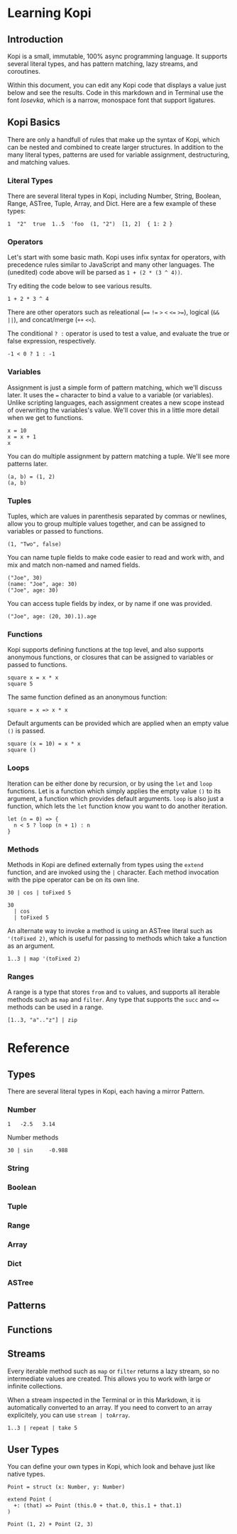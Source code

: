 # Learning Kopi

## Introduction

Kopi is a small, immutable, 100% async programming language. It supports several literal types, and has pattern matching, lazy streams, and coroutines.

Within this document, you can edit any Kopi code that displays a value just below and see the results. Code in this markdown and in Terminal use the font *Iosevka*, which is a narrow, monospace font that support ligatures.

## Kopi Basics

There are only a handfull of rules that make up the syntax of Kopi, which can be nested and combined to create larger structures. In addition to the many literal types, patterns are used for variable assignment, destructuring, and matching values.

### Literal Types

There are several literal types in Kopi, including Number, String, Boolean, Range, ASTree, Tuple, Array, and Dict. Here are a few example of these types:

```
1  "2"  true  1..5  'foo  (1, "2")  [1, 2]  { 1: 2 }
```

### Operators

Let's start with some basic math. Kopi uses infix syntax for operators, with precedence rules similar to JavaScript and many other languages. The (unedited) code above will be parsed as `1 + (2 * (3 ^ 4))`.

Try editing the code below to see various results.

```kopi
1 + 2 * 3 ^ 4
```

There are other operators such as releational (`==` `!=` `>` `<` `<=` `>=`), logical (`&&` `||`), and concat/merge (`++` `<<`).

The conditional `? :` operator is used to test a value, and evaluate the true or false expression, respectively.

```kopi
-1 < 0 ? 1 : -1
```

### Variables

Assignment is just a simple form of pattern matching, which we'll discuss later. It uses the `=` character to bind a value to a variable (or variables). Unlike scripting languages, each assignment creates a new scope instead of overwriting the variables's value. We'll cover this in a little more detail when we get to functions.

```kopi
x = 10
x = x + 1
x
```

You can do multiple assignment by pattern matching a tuple. We'll see more patterns later.

```kopi
(a, b) = (1, 2)
(a, b)
```

### Tuples

Tuples, which are values in parenthesis separated by commas or newlines, allow you to group multiple values together, and can be assigned to variables or passed to functions.

```
(1, "Two", false)
```

You can name tuple fields to make code easier to read and work with, and mix and match non-named and named fields.

```
("Joe", 30)
(name: "Joe", age: 30)
("Joe", age: 30)
```

You can access tuple fields by index, or by name if one was provided.

```kopi
("Joe", age: (20, 30).1).age
```

### Functions

Kopi supports defining functions at the top level, and also supports anonymous functions, or closures that can be assigned to variables or passed to functions.

```kopi
square x = x * x
square 5
```

The same function defined as an anonymous function:

```
square = x => x * x
```

Default arguments can be provided which are applied when an empty value `()` is passed.

```kopi
square (x = 10) = x * x
square ()
```


### Loops

Iteration can be either done by recursion, or by using the `let` and `loop` functions. Let is a function which simply applies the empty value `()` to its argument, a function which provides default arguments. `loop` is also just a function, which lets the `let` function know you want to do another iteration.

```kopi
let (n = 0) => {
  n < 5 ? loop (n + 1) : n
}
```

### Methods

Methods in Kopi are defined externally from types using the `extend` function, and are invoked using the `|` character. Each method invocation with the pipe operator can be on its own line.

```kopi
30 | cos | toFixed 5

30
  | cos
  | toFixed 5
```

An alternate way to invoke a method is using an ASTree literal such as `'(toFixed 2)`, which is useful for passing to methods which take a function as an argument.

```kopi
1..3 | map '(toFixed 2)
```

### Ranges

A range is a type that stores `from` and `to` values, and supports all iterable methods such as `map` and `filter`. Any type that supports the `succ` and `<=` methods can be used in a range.

```kopi
[1..3, "a".."z"] | zip
```


# Reference

## Types

There are several literal types in Kopi, each having a mirror Pattern.

### Number

```
1   -2.5   3.14
```

Number methods

```
30 | sin     -0.988
```

### String
### Boolean
### Tuple
### Range
### Array
### Dict
### ASTree

## Patterns
## Functions
## Streams

Every iterable method such as `map` or `filter` returns a lazy stream, so no intermediate values are created. This allows you to work with large or infinite collections.

When a stream inspected in the Terminal or in this Markdown, it is automatically converted to an array. If you need to convert to an array explicitely, you can use `stream | toArray`.

```kopi
1..3 | repeat | take 5
```

## User Types

You can define your own types in Kopi, which look and behave just like native types.

```kopi
Point = struct (x: Number, y: Number)

extend Point (
  +: (that) => Point (this.0 + that.0, this.1 + that.1)
)

Point (1, 2) + Point (2, 3)
```

